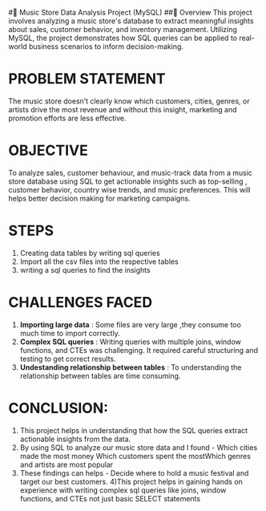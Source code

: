 #🎵 Music Store Data Analysis Project (MySQL)
##📌 Overview
This project involves analyzing a music store's database to extract meaningful insights about sales, customer behavior, and inventory management. Utilizing MySQL, the project demonstrates how SQL queries can be applied to real-world business scenarios to inform decision-making.


# PROBLEM STATEMENT
The music store doesn’t clearly know which customers, cities, genres, or artists drive the most revenue and without this insight, marketing and promotion efforts are less effective.


# OBJECTIVE
To analyze sales, customer behaviour, and music-track data from a music store database using SQL to get actionable insights such as top-selling , customer
behavior, country wise trends, and music preferences. This will helps better decision making for marketing campaigns.


# STEPS 
1) Creating data tables by writing sql queries
2) Import all the csv files into the respective tables
3) writing a sql queries to find the insights

# CHALLENGES FACED
1) **Importing large data** : Some files are very large ,they consume too much time to import correctly.
2) **Complex SQL queries** : Writing queries with multiple joins, window functions, and CTEs was challenging. It required careful structuring and testing to get correct results.
3) **Undestanding relationship between tables** : To understanding the relationship between tables are time consuming.

# CONCLUSION:
1) This project helps in understanding that how the SQL queries extract actionable insights from the data.
2) By using SQL to analyze our music store data and I found - Which cities made the most money Which customers spent the mostWhich genres and artists are most popular 
3) These findings can helps - Decide where to hold a music festival and target our best customers.
4)This project helps in gaining hands on experience with writing complex sql queries like joins, window functions, and CTEs not just basic SELECT statements







